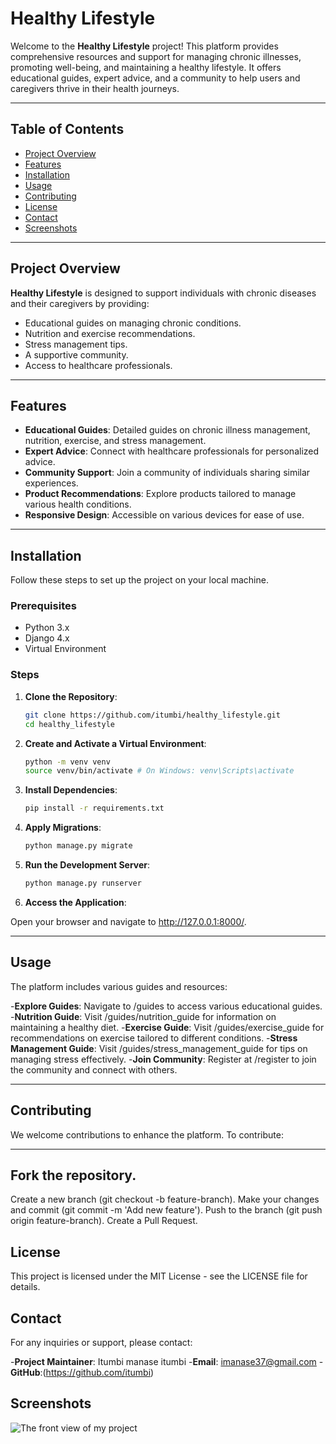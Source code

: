 # Healthy Lifestyle

Welcome to the **Healthy Lifestyle** project! This platform provides comprehensive resources and support for managing chronic illnesses, promoting well-being, and maintaining a healthy lifestyle. It offers educational guides, expert advice, and a community to help users and caregivers thrive in their health journeys.

---

## Table of Contents

- [Project Overview](#project-overview)
- [Features](#features)
- [Installation](#installation)
- [Usage](#usage)
- [Contributing](#contributing)
- [License](#license)
- [Contact](#contact)
- [Screenshots](#screenshots)

---

## Project Overview

**Healthy Lifestyle** is designed to support individuals with chronic diseases and their caregivers by providing:

- Educational guides on managing chronic conditions.
- Nutrition and exercise recommendations.
- Stress management tips.
- A supportive community.
- Access to healthcare professionals.

---

## Features

- **Educational Guides**: Detailed guides on chronic illness management, nutrition, exercise, and stress management.
- **Expert Advice**: Connect with healthcare professionals for personalized advice.
- **Community Support**: Join a community of individuals sharing similar experiences.
- **Product Recommendations**: Explore products tailored to manage various health conditions.
- **Responsive Design**: Accessible on various devices for ease of use.

---

## Installation

Follow these steps to set up the project on your local machine.

### Prerequisites

- Python 3.x
- Django 4.x
- Virtual Environment

### Steps

1. **Clone the Repository**:
   ```bash
   git clone https://github.com/itumbi/healthy_lifestyle.git
   cd healthy_lifestyle

2. **Create and Activate a Virtual Environment**:
   ```bash
   python -m venv venv
   source venv/bin/activate # On Windows: venv\Scripts\activate

3. **Install Dependencies**:
   ```bash
   pip install -r requirements.txt

4. **Apply Migrations**:
   ```bash
   python manage.py migrate

5. **Run the Development Server**:
   ```bash
   python manage.py runserver

6. **Access the Application**:

  Open your browser and navigate to http://127.0.0.1:8000/.

---

## Usage
The platform includes various guides and resources:

-**Explore Guides**: Navigate to /guides to access various educational guides.
-**Nutrition Guide**: Visit /guides/nutrition_guide for information on maintaining a healthy diet.
-**Exercise Guide**: Visit /guides/exercise_guide for recommendations on exercise tailored to different conditions.
-**Stress Management Guide**: Visit /guides/stress_management_guide for tips on managing stress effectively.
-**Join Community**: Register at /register to join the community and connect with others.

---

## Contributing
 We welcome contributions to enhance the platform. To contribute:

---
## Fork the repository.
Create a new branch (git checkout -b feature-branch).
Make your changes and commit (git commit -m 'Add new feature').
Push to the branch (git push origin feature-branch).
Create a Pull Request.

## License
This project is licensed under the MIT License - see the LICENSE file for details.

## Contact
For any inquiries or support, please contact:

-**Project Maintainer**: Itumbi manase itumbi
-**Email**: imanase37@gmail.com
-**GitHub**:(https://github.com/itumbi)


## Screenshots
![The front view of my project](SharedScreenshot1.jpg)



